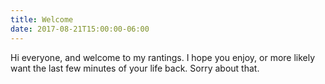 ```yaml
---
title: Welcome
date: 2017-08-21T15:00:00-06:00
---
```

Hi everyone, and welcome to my rantings. I hope you enjoy, or more likely want the last few minutes of your life back. Sorry about that. 
